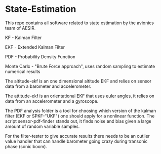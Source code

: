 # State-Estimation

This repo contains all software related to state estimation by the avionics team of AESIR.

KF - Kalman Filter

EKF - Extended Kalman Filter

PDF - Probability Density Function

Monte Carlo - "Brute Force approach", uses random sampling to estimate numerical results




The altitude-ekf is an one dimensional altitude EKF and relies on sensor data from a barometer and accelerometer.


The attitude-ekf is an orientational EKF that uses euler angles, it relies on data from an accelerometer and a gyroscope.


The PDF analysis folder is a tool for choosing which version of the kalman filter (EKF or SPKF-"UKF") one should apply for a nonlinear function. The script sensor-pdf-finder stands out, it finds noise and bias given a large amount of random variable samples.


For the filter-tester to give accurate results there needs to be an outlier value handler that can handle barometer going crazy during transonic phase (sonic boom).
